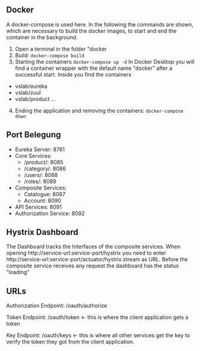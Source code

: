 ## Docker 
A docker-compose is used here. In the following the commands are shown, which are necessary to build the docker images, to start and end the container in the background. 
<br />
1. Open a terminal in the folder "docker
2. Build: `docker-compose build`
3. Starting the containers `docker-compose up -d`
In Docker Desktop you will find a container wrapper with the default name "docker" after a successful start. Inside you find the containers
- vslab/eureka
- vslab/zuul
- vslab/product
...
4. Ending the application and removing the containers:
`docker-compose down`

## Port Belegung

- Eureka Server: 8761
- Core Services:
    - /product/: 8085
    - /category/: 8086
    - /users/: 8088
    - /roles/: 8089
- Composite Services:
    - Catalogue: 8087
    - Account: 8090
- API Services: 8091
- Authorization Service: 8092

## Hystrix Dashboard
The Dashboard tracks the Interfaces of the composite services.
When opening http://service-url:service-port/hystrix you need to enter http://service-url:service-port/actuator/hystrix.stream as URL.
Before the composite service receives any request the dashboard has the status "loading"

## URLs
Authorization Endpoint: /oauth/authorize

Token Endpoint: /oauth/token <- this is where the client application gets a token

Key Endpoint: /oauth/keys <- this is where all other services get the key to verify the token they got from the client application.
